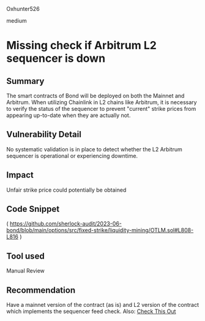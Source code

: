 Oxhunter526

medium

# Missing check if Arbitrum L2 sequencer is down

## Summary
The smart contracts of Bond will be deployed on both the Mainnet and Arbitrum.
When utilizing Chainlink in L2 chains like Arbitrum, it is necessary to verify the status of the sequencer to prevent "current" strike prices from appearing up-to-date when they are actually not.
## Vulnerability Detail
No systematic validation is in place to detect whether the L2 Arbitrum sequencer is operational or experiencing downtime.
## Impact
Unfair strike price could potentially be obtained
## Code Snippet
(
https://github.com/sherlock-audit/2023-06-bond/blob/main/options/src/fixed-strike/liquidity-mining/OTLM.sol#L808-L816
)
## Tool used

Manual Review

## Recommendation
Have a mainnet version of the contract (as is) and L2 version of the contract which implements the sequencer feed check.
Also: [Check This Out](https://docs.chain.link/data-feeds#price-feeds)